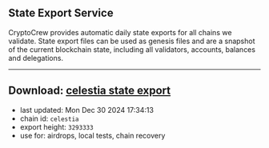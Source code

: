 ## State Export Service
CryptoCrew provides automatic daily state exports for all chains we validate. State export files can be used as genesis files and are a snapshot of the current blockchain state, including all validators, accounts, balances and delegations.

---
**Download: [celestia state export](https://dl-eu2.ccvalidators.com/SERVICE/celestia/celestia_export_3293333.json)**
---

- last updated: Mon Dec 30 2024 17:34:13
- chain id: `celestia`
- export height: `3293333`
- use for: airdrops, local tests, chain recovery
